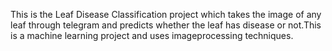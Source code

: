 This is the Leaf Disease Classification project which takes the image of any leaf through telegram and predicts whether the leaf has disease or not.This is a machine learning project and uses imageprocessing techniques.
